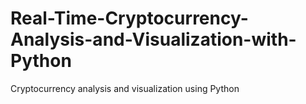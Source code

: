 # Real-Time-Cryptocurrency-Analysis-and-Visualization-with-Python
Cryptocurrency analysis and visualization using Python
